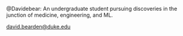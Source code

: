 @Davidebear: An undergraduate student pursuing discoveries in the junction of medicine, engineering, and ML. </br>
 
 david.bearden@duke.edu

<!---
Davidebear/Davidebear is a ✨ special ✨ repository because its `README.md` (this file) appears on your GitHub profile.
You can click the Preview link to take a look at your changes.
--->
